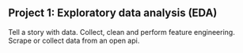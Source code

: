 ## Project 1: Exploratory data analysis (EDA)

Tell a story with data. Collect, clean and perform feature engineering. Scrape or collect data from an open api.

